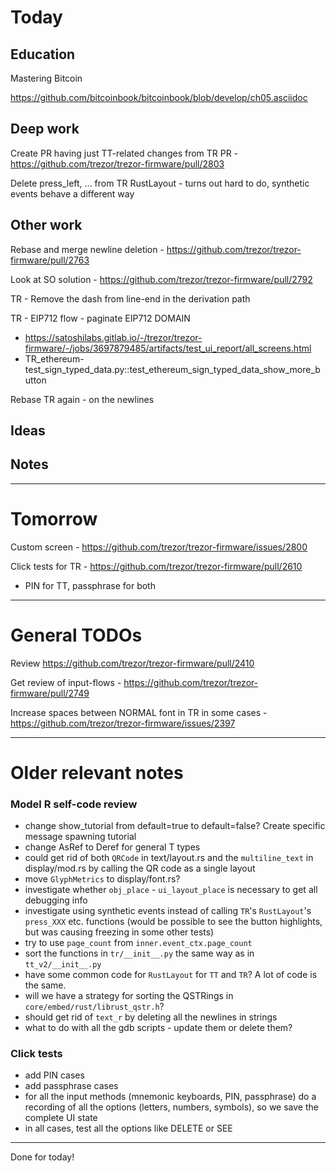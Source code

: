 # Today

## Education

Mastering Bitcoin

https://github.com/bitcoinbook/bitcoinbook/blob/develop/ch05.asciidoc

## Deep work

Create PR having just TT-related changes from TR PR - https://github.com/trezor/trezor-firmware/pull/2803

Delete press_left, ... from TR RustLayout - turns out hard to do, synthetic events behave a different way

## Other work

Rebase and merge newline deletion - https://github.com/trezor/trezor-firmware/pull/2763

Look at SO solution - https://github.com/trezor/trezor-firmware/pull/2792

TR - Remove the dash from line-end in the derivation path

TR - EIP712 flow - paginate EIP712 DOMAIN
- https://satoshilabs.gitlab.io/-/trezor/trezor-firmware/-/jobs/3697879485/artifacts/test_ui_report/all_screens.html
- TR_ethereum-test_sign_typed_data.py::test_ethereum_sign_typed_data_show_more_button

Rebase TR again - on the newlines

## Ideas

## Notes

---

# Tomorrow

Custom screen - https://github.com/trezor/trezor-firmware/issues/2800

Click tests for TR - https://github.com/trezor/trezor-firmware/pull/2610
- PIN for TT, passphrase for both

---

# General TODOs

Review https://github.com/trezor/trezor-firmware/pull/2410

Get review of input-flows - https://github.com/trezor/trezor-firmware/pull/2749

Increase spaces between NORMAL font in TR in some cases - https://github.com/trezor/trezor-firmware/issues/2397

---

# Older relevant notes

### Model R self-code review
- change show_tutorial from default=true to default=false? Create specific message spawning tutorial
- change AsRef<str> to Deref<str> for general T types
- could get rid of both `QRCode` in text/layout.rs and the `multiline_text` in display/mod.rs by calling the QR code as a single layout
- move `GlyphMetrics` to display/font.rs?
- investigate whether `obj_place` - `ui_layout_place` is necessary to get all debugging info
- investigate using synthetic events instead of calling `TR`'s `RustLayout`'s `press_XXX` etc. functions (would be possible to see the button highlights, but was causing freezing in some other tests)
- try to use `page_count` from `inner.event_ctx.page_count`
- sort the functions in `tr/__init__.py` the same way as in `tt_v2/__init__.py`
- have some common code for `RustLayout` for `TT` and `TR`? A lot of code is the same.
- will we have a strategy for sorting the QSTRings in `core/embed/rust/librust_qstr.h`?
- should get rid of `text_r` by deleting all the newlines in strings
- what to do with all the gdb scripts - update them or delete them?

### Click tests
- add PIN cases
- add passphrase cases
- for all the input methods (mnemonic keyboards, PIN, passphrase) do a recording of all the options (letters, numbers, symbols), so we save the complete UI state
- in all cases, test all the options like DELETE or SEE

---

Done for today!
